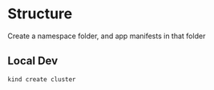 # Structure

Create a namespace folder, and app manifests in that folder


## Local Dev

    kind create cluster